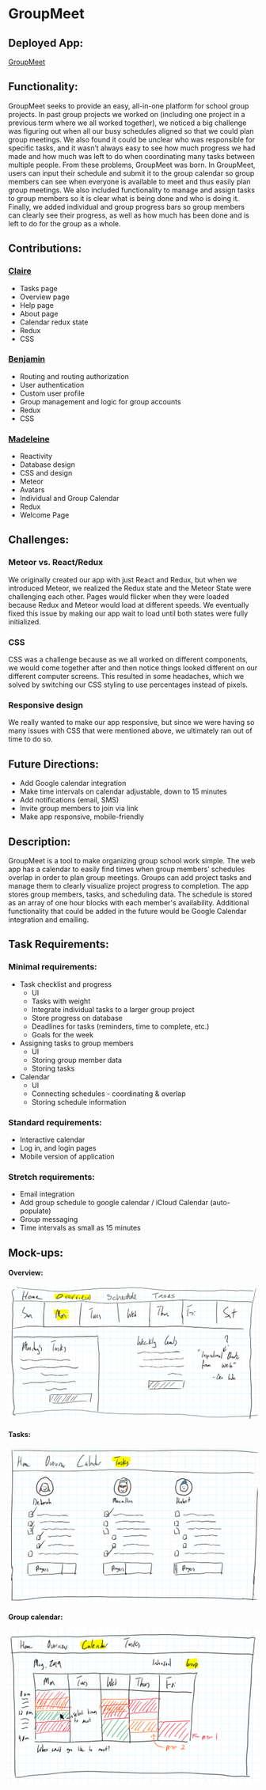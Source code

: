 # GroupMeet

## Deployed App:

[GroupMeet](https://group-meet-436.herokuapp.com/)

## Functionality:

GroupMeet seeks to provide an easy, all-in-one platform for school group projects. In past group projects we worked on (including one project in a previous term where we all worked together), we noticed a big challenge was figuring out when all our busy schedules aligned so that we could plan group meetings. We also found it could be unclear who was responsible for specific tasks, and it wasn’t always easy to see how much progress we had made and how much was left to do when coordinating many tasks between multiple people. From these problems, GroupMeet was born. In GroupMeet, users can input their schedule and submit it to the group calendar so group members can see when everyone is available to meet and thus easily plan group meetings. We also included functionality to manage and assign tasks to group members so it is clear what is being done and who is doing it. Finally, we added individual and group progress bars so group members can clearly see their progress, as well as how much has been done and is left to do for the group as a whole.

## Contributions:

### [Claire](https://github.com/ciacono)
* Tasks page
* Overview page
* Help page
* About page
* Calendar redux state
* Redux
* CSS
### [Benjamin](https://github.com/bwu86)
* Routing and routing authorization
* User authentication
* Custom user profile
* Group management and logic for group accounts
* Redux
* CSS
### [Madeleine](https://github.com/madeleineleroux)
* Reactivity
* Database design
* CSS and design
* Meteor
* Avatars
* Individual and Group Calendar
* Redux
* Welcome Page

## Challenges:

### Meteor vs. React/Redux

We originally created our app with just React and Redux, but when we introduced Meteor, we realized the Redux state and the Meteor State were challenging each other.  Pages would flicker when they were loaded because Redux and Meteor would load at different speeds. We eventually fixed this issue by making our app wait to load until both states were fully initialized.

### CSS

CSS was a challenge because as we all worked on different components, we would come together after and then notice things looked different on our different computer screens. This resulted in some headaches, which we solved by switching our CSS styling to use percentages instead of pixels.

### Responsive design

We really wanted to make our app responsive, but since we were having so many issues with CSS that were mentioned above, we ultimately ran out of time to do so.

## Future Directions:

* Add Google calendar integration
* Make time intervals on calendar adjustable, down to 15 minutes
* Add notifications (email, SMS)
* Invite group members to join via link
* Make app responsive, mobile-friendly

## Description:

GroupMeet is a tool to make organizing group school work simple. The web app has a calendar to easily find times when group members’ schedules overlap in order to plan group meetings. Groups can add project tasks and manage them to clearly visualize project progress to completion. The app stores group members, tasks, and scheduling data. The schedule is stored as an array of one hour blocks with each member's availability. Additional functionality that could be added in the future would be Google Calendar integration and emailing.

## Task Requirements:
### Minimal requirements:
* Task checklist and progress
  * UI
  * Tasks with weight
  * Integrate individual tasks to a larger group project
  * Store progress on database
  * Deadlines for tasks (reminders, time to complete, etc.)
  * Goals for the week
* Assigning tasks to group members
  * UI
  * Storing group member data
  * Storing tasks
* Calendar
  * UI
  * Connecting schedules - coordinating & overlap
  * Storing schedule information
### Standard requirements:
* Interactive calendar
* Log in, and login pages
* Mobile version of application
### Stretch requirements:
* Email integration
* Add group schedule to google calendar / iCloud Calendar (auto-populate)
* Group messaging
* Time intervals as small as 15 minutes
## Mock-ups:
#### Overview:
![Overview page](/public/screenshots/overview_sketch.png)
#### Tasks:
![Tasks page](/public/screenshots/tasks_sketch.png)
#### Group calendar:
![Group calendar](/public/screenshots/calendar_sketch.png)
